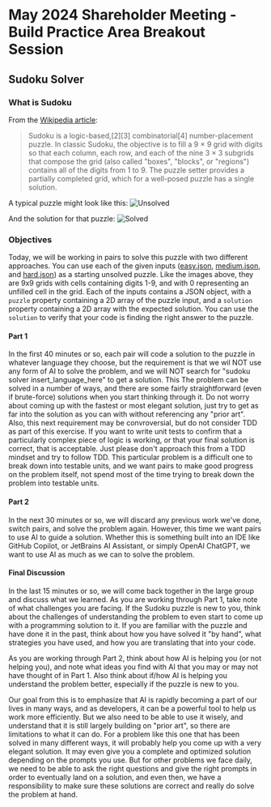 # May 2024 Shareholder Meeting - Build Practice Area Breakout Session

## Sudoku Solver

### What is Sudoku
From the [Wikipedia article](https://en.wikipedia.org/wiki/Sudoku):
> Sudoku is a logic-based,[2][3] combinatorial[4] number-placement puzzle. In classic Sudoku, the objective is to fill a 9 × 9 grid with digits so that each column, each row, and each of the nine 3 × 3 subgrids that compose the grid (also called "boxes", "blocks", or "regions") contains all of the digits from 1 to 9. The puzzle setter provides a partially completed grid, which for a well-posed puzzle has a single solution.

A typical puzzle might look like this:
![Unsolved](https://upload.wikimedia.org/wikipedia/commons/thumb/e/e0/Sudoku_Puzzle_by_L2G-20050714_standardized_layout.svg/2560px-Sudoku_Puzzle_by_L2G-20050714_standardized_layout.svg.png)

And the solution for that puzzle:
![Solved](https://upload.wikimedia.org/wikipedia/commons/thumb/1/12/Sudoku_Puzzle_by_L2G-20050714_solution_standardized_layout.svg/2560px-Sudoku_Puzzle_by_L2G-20050714_solution_standardized_layout.svg.png)

### Objectives
Today, we will be working in pairs to solve this puzzle with two different approaches. You can use each of the given inputs ([easy.json](easy.json), [medium.json](medium.json), and [hard.json](hard.json)) as a starting unsolved puzzle. Like the images above, they are 9x9 grids with cells containing digits 1-9, and with 0 representing an unfilled cell in the grid. Each of the inputs contains a JSON object, with a `puzzle` property containing a 2D array of the puzzle input, and a `solution` property containing a 2D array with the expected solution. You can use the `solution` to verify that your code is finding the right answer to the puzzle.

#### Part 1
In the first 40 minutes or so, each pair will code a solution to the puzzle in whatever language they choose, but the requirement is that we wil NOT use any form of AI to solve the problem, and we will NOT search for "sudoku solver insert_language_here" to get a solution. This The problem can be solved in a number of ways, and there are some fairly straightforward (even if brute-force) solutions when you start thinking through it. Do not worry about coming up with the fastest or most elegant solution, just try to get as far into the solution as you can with without referencing any "prior art". Also, this next requirement may be convroversial, but do not consider TDD as part of this exercise. If you want to write unit tests to confirm that a particularly complex piece of logic is working, or that your final solution is correct, that is acceptable. Just please don't approach this from a TDD mindset and try to follow TDD. This particular problem is a difficult one to break down into testable units, and we want pairs to make good progress on the problem itself, not spend most of the time trying to break down the problem into testable units.

#### Part 2
In the next 30 minutes or so, we will discard any previous work we've done, switch pairs, and solve the problem again. However, this time we want pairs to use AI to guide a solution. Whether this is something built into an IDE like GitHub Copilot, or JetBrains AI Assistant, or simply OpenAI ChatGPT, we want to use AI as much as we can to solve the problem.

#### Final Discussion
In the last 15 minutes or so, we will come back together in the large group and discuss what we learned. As you are working through Part 1, take note of what challenges you are facing. If the Sudoku puzzle is new to you, think about the challenges of understanding the problem to even start to come up with a programming solution to it. If you are familiar with the puzzle and have done it in the past, think about how you have solved it "by hand", what strategies you have used, and how you are translating that into your code.

As you are working through Part 2, think about how AI is helping you (or not helping you), and note what ideas you find with AI that you may or may not have thought of in Part 1. Also think about if/how AI is helping you understand the problem better, especially if the puzzle is new to you.

Our goal from this is to emphasize that AI is rapidly becoming a part of our lives in many ways, and as developers, it can be a powerful tool to help us work more efficiently. But we also need to be able to use it wisely, and understand that it is still largely building on "prior art", so there are limitations to what it can do. For a problem like this one that has been solved in many different ways, it will probably help you come up with a very elegant solution. It may even give you a complete and optimized solution depending on the prompts you use. But for other problems we face daily, we need to be able to ask the right questions and give the right prompts in order to eventually land on a solution, and even then, we have a responsibility to make sure these solutions are correct and really do solve the problem at hand. 